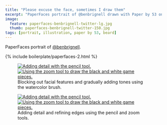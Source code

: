 ```yaml
---
title: "Please excuse the face, sometimes I draw them"
excerpt: "PaperFaces portrait of @benbrignell drawn with Paper by 53 on an iPad."
image: 
  feature: paperfaces-benbrignell-twitter-lg.jpg
  thumb: paperfaces-benbrignell-twitter-150.jpg
tags: [portrait, illustration, paper by 53, beard]
---
```


PaperFaces portrait of [@benbrignell](http://twitter.com/benbrignell).

{% include boilerplate/paperfaces-2.html %}

<figure class="half">
	<a href="{{ site.url }}/images/paperfaces-benbrignell-process-1-lg.jpg"><img src="{{ site.url }}/images/paperfaces-benbrignell-process-1-600.jpg" alt="Adding detail with the pencil tool."></a>
	<a href="{{ site.url }}/images/paperfaces-benbrignell-process-2-lg.jpg"><img src="{{ site.url }}/images/paperfaces-benbrignell-process-2-600.jpg" alt="Using the zoom tool to draw the black and white game pieces."></a>
	<figcaption>Blocking out facial features and gradually adding tones using the watercolor brush.</figcaption>
</figure>

<figure class="half">
	<a href="{{ site.url }}/images/paperfaces-benbrignell-process-3-lg.jpg"><img src="{{ site.url }}/images/paperfaces-benbrignell-process-3-600.jpg" alt="Adding detail with the pencil tool."></a>
	<a href="{{ site.url }}/images/paperfaces-benbrignell-process-4-lg.jpg"><img src="{{ site.url }}/images/paperfaces-benbrignell-process-4-600.jpg" alt="Using the zoom tool to draw the black and white game pieces."></a>
	<figcaption>Adding detail and refining edges using the pencil and zoom tools.</figcaption>
</figure>